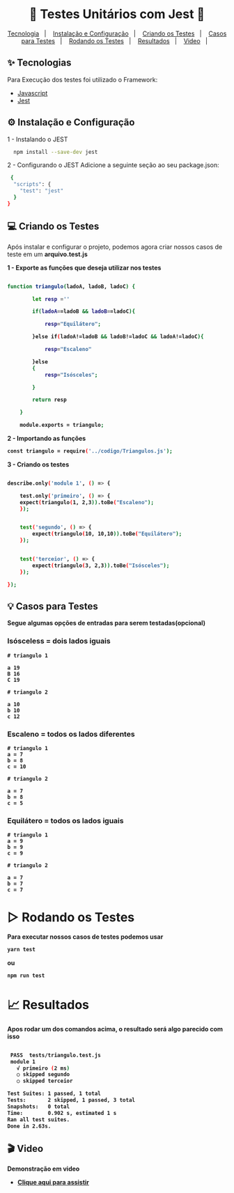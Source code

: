 <h1 align="center"> 🧪 Testes Unitários com Jest 🧪 </h1>

<p align="center">
  <a href="#-tecnologias">Tecnologia</a>&nbsp;&nbsp;&nbsp;|&nbsp;&nbsp;&nbsp;
  <a href="#-instalação-e-configuração">Instalação e Configuração</a>&nbsp;&nbsp;&nbsp;|&nbsp;&nbsp;&nbsp;
  <a href="#-criando-os-testes">Criando os Testes</a>&nbsp;&nbsp;&nbsp;|&nbsp;&nbsp;&nbsp;
  <a href="#-casos-para-testes">Casos para Testes</a>&nbsp;&nbsp;&nbsp;|&nbsp;&nbsp;&nbsp;
  <a href="#-rodando-os-testes">Rodando os Testes</a>&nbsp;&nbsp;&nbsp;|&nbsp;&nbsp;&nbsp;
  <a href="#-resultados">Resultados</a>&nbsp;&nbsp;&nbsp;|&nbsp;&nbsp;&nbsp;
  <a href="#-video">Video</a>&nbsp;&nbsp;&nbsp;|&nbsp;&nbsp;&nbsp;

</p>


## ✨ Tecnologias

Para Execução dos testes foi utilizado o Framework:

- [Javascript](https://www.javascript.com/)
- [Jest](https://jestjs.io/pt-BR/docs/getting-started)


## ⚙ Instalação e Configuração

1 - Instalando o JEST
```bash
  npm install --save-dev jest
```

2 - Configurando o JEST
Adicione a seguinte seção ao seu package.json:
```bash
 {
  "scripts": {
    "test": "jest"
  }
}
```


## 💻 Criando os Testes

Após instalar e configurar o projeto, podemos agora criar nossos casos de teste em um <b>arquivo.test.js<b>

1 - Exporte as funções que deseja utilizar nos testes

```bash

function triangulo(ladoA, ladoB, ladoC) {

        let resp =''

        if(ladoA==ladoB && ladoB==ladoC){

            resp="Equilátero";

        }else if(ladoA!=ladoB && ladoB!=ladoC && ladoA!=ladoC){

            resp="Escaleno"

        }else
        {
            resp="Isósceles";

        }

        return resp

    }

    module.exports = triangulo;
```
2 - Importando as funções

```bash
const triangulo = require('../codigo/Triangulos.js');

```
3 - Criando os testes

```bash

describe.only('module 1', () => {

    test.only('primeiro', () => {
    expect(triangulo(1, 2,3)).toBe("Escaleno");
    });


    test('segundo', () => {
        expect(triangulo(10, 10,10)).toBe("Equilátero");
    });


    test('terceior', () => {
        expect(triangulo(3, 2,3)).toBe("Isósceles");
    });

});

```


## 💡 Casos para Testes
Segue algumas opções de entradas para serem testadas(opcional)

### Isósceless = dois lados iguais

    # triangulo 1

    a 19
    B 16
    C 19

    # triangulo 2

    a 10
    b 10
    c 12

### Escaleno = todos os lados diferentes

    # triangulo 1
    a = 7
    b = 8
    c = 10

    # triangulo 2

    a = 7
    b = 8
    c = 5

### Equilátero = todos os lados iguais

    # triangulo 1
    a = 9
    b = 9
    c = 9

    # triangulo 2

    a = 7
    b = 7
    c = 7

# ▷ Rodando os Testes
Para executar nossos casos de testes podemos usar

```bash
yarn test

```
ou
```bash
npm run test
```

# 📈 Resultados
Apos rodar um dos comandos acima, o resultado será algo parecido com isso
 ```bash

  PASS  tests/triangulo.test.js
  module 1
    √ primeiro (2 ms)
    ○ skipped segundo
    ○ skipped terceior

Test Suites: 1 passed, 1 total
Tests:       2 skipped, 1 passed, 3 total
Snapshots:   0 total
Time:        0.902 s, estimated 1 s
Ran all test suites.
Done in 2.63s.

```

## 🎬 Video
Demonstração em video
- [Clique aqui para assistir](https://jestjs.io/pt-BR/docs/getting-started)




